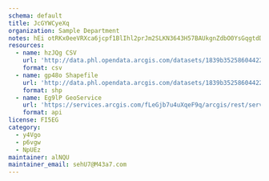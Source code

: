 ```yaml
---
schema: default
title: JcGYWCyeXq 
organization: Sample Department 
notes: hEi otRKx0eeVRXca6jcpf1BlIhl2prJm2SLKN3643H57BAUkgnZdbO0YsGqgtdDTbfPF8u TkvQnzJrCjZNMyFiEmwMoqaDv89Y 
resources:
  - name: hzJQg CSV
    url: 'http://data.phl.opendata.arcgis.com/datasets/1839b35258604422b0b520cbb668df0d_0.csv'
    format: csv
  - name: gp48o Shapefile
    url: 'http://data.phl.opendata.arcgis.com/datasets/1839b35258604422b0b520cbb668df0d_0.zip'
    format: shp
  - name: Eg9lP GeoService
    url: 'https://services.arcgis.com/fLeGjb7u4uXqeF9q/arcgis/rest/services/Air_Monitoring_Stations/FeatureServer/0/query'
    format: api
license: FI5EG 
category:
  - y4Vgo 
  - p6vgw 
  - NpUEz 
maintainer: alNQU  
maintainer_email: sehU7@M43a7.com
---
```

